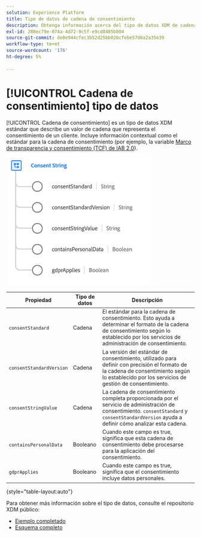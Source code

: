 ```yaml
---
solution: Experience Platform
title: Tipo de datos de cadena de consentimiento
description: Obtenga información acerca del tipo de datos XDM de cadena de consentimiento.
exl-id: 288ec79e-074a-4d72-9c5f-e9cd8485b804
source-git-commit: de8e944cfec3b52d25bb02bcfebe57d6a2a35e39
workflow-type: tm+mt
source-wordcount: '176'
ht-degree: 5%

---
```


# [!UICONTROL Cadena de consentimiento] tipo de datos

[!UICONTROL Cadena de consentimiento] es un tipo de datos XDM estándar que describe un valor de cadena que representa el consentimiento de un cliente. Incluye información contextual como el estándar para la cadena de consentimiento (por ejemplo, la variable [Marco de transparencia y consentimiento (TCF) de IAB 2.0](../field-groups/profile/iab.md)).

![](../images/data-types/consent-string.png)

| Propiedad | Tipo de datos | Descripción |
| --- | --- | --- |
| `consentStandard` | Cadena | El estándar para la cadena de consentimiento. Esto ayuda a determinar el formato de la cadena de consentimiento según lo establecido por los servicios de administración de consentimiento. |
| `consentStandardVersion` | Cadena | La versión del estándar de consentimiento, utilizado para definir con precisión el formato de la cadena de consentimiento según lo establecido por los servicios de gestión de consentimiento. |
| `consentStringValue` | Cadena | La cadena de consentimiento completa proporcionada por el servicio de administración de consentimiento. `consentStandard` y `consentStandardVersion` ayuda a definir cómo analizar esta cadena. |
| `containsPersonalData` | Booleano | Cuando este campo es true, significa que esta cadena de consentimiento debe procesarse para la aplicación del consentimiento. |
| `gdprApplies` | Booleano | Cuando este campo es true, significa que el consentimiento incluye datos personales. |

{style="table-layout:auto"}

Para obtener más información sobre el tipo de datos, consulte el repositorio XDM público:

* [Ejemplo completado](https://github.com/adobe/xdm/blob/master/components/datatypes/consent/consentstring.example.1.json)
* [Esquema completo](https://github.com/adobe/xdm/blob/master/components/datatypes/consent/consentstring.schema.json)
